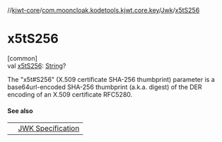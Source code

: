 //[kjwt-core](../../../index.md)/[com.mooncloak.kodetools.kjwt.core.key](../index.md)/[Jwk](index.md)/[x5tS256](x5t-s256.md)

# x5tS256

[common]\
val [x5tS256](x5t-s256.md): [String](https://kotlinlang.org/api/latest/jvm/stdlib/kotlin/-string/index.html)?

The &quot;x5t#S256&quot; (X.509 certificate SHA-256 thumbprint) parameter is a base64url-encoded SHA-256 thumbprint (a.k.a. digest) of the DER encoding of an X.509 certificate RFC5280.

#### See also

| | |
|---|---|
|  | [JWK Specification](https://datatracker.ietf.org/doc/html/rfc7517#section-4.9) |
